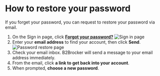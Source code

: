 # How to restore your password

If you forget your password, you can request to restore your password via email.

1. On the Sign in page, click **[Forgot your password?](https://my.b2bdemo.net/en/restore)** ![Sign in page](https://prnt.sc/w57mnf)
2. Enter your **email address** to find your account, then click **Send**. ![Password restore page](https://prnt.sc/w57n5t)
3. Check your email inbox. B2Brocker will send a message to your email address immediately.
4. From the email, click **a link to get back into your account**.
5. When prompted, **choose a new password**.
